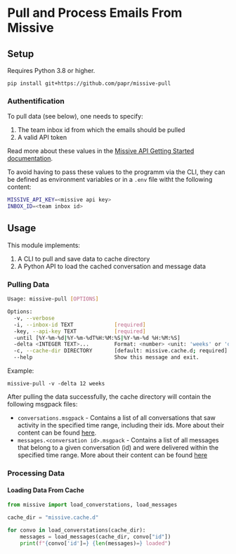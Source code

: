 # Pull and Process Emails From Missive

## Setup

Requires Python 3.8 or higher.

```
pip install git+https://github.com/papr/missive-pull
```

### Authentification

To pull data (see below), one needs to specify:
1. The team inbox id from which the emails should be pulled
2. A valid API token

Read more about these values in the
[Missive API Getting Started documentation](https://missiveapp.com/help/api-documentation/getting-started).

To avoid having to pass these values to the programm via the CLI, they can be defined
as environment variables or in a `.env` file witht the following content:

```sh
MISSIVE_API_KEY=<missive api key>
INBOX_ID=<team inbox id>
```

## Usage

This module implements:
1. A CLI to pull and save data to cache directory
2. A Python API to load the cached conversation and message data


### Pulling Data

```sh
Usage: missive-pull [OPTIONS]

Options:
  -v, --verbose
  -i, --inbox-id TEXT             [required]
  -key, --api-key TEXT            [required]
  -until [%Y-%m-%d|%Y-%m-%dT%H:%M:%S|%Y-%m-%d %H:%M:%S]
  -delta <INTEGER TEXT>...        Format: <number> <unit: 'weeks' or 'days'>
  -c, --cache-dir DIRECTORY       [default: missive.cache.d; required]
  --help                          Show this message and exit.
```

Example:
```
missive-pull -v -delta 12 weeks
```

After pulling the data successfully, the cache directory will contain the following
msgpack files:
- `conversations.msgpack` - Contains a list of all conversations that saw activity in
  the specified time range, including their ids. More about their content can be found
  [here](https://missiveapp.com/help/api-documentation/rest-endpoints#list-conversations).
- `messages.<conversation id>.msgpack` - Contains a list of all messages that belong to
  a given conversation (id) and were delivered within the specified time range. More
  about their content can be found
  [here](https://missiveapp.com/help/api-documentation/rest-endpoints#list-conversation-messages)

### Processing Data

#### Loading Data From Cache

```py
from missive import load_converstations, load_messages

cache_dir = "missive.cache.d"

for convo in load_converstations(cache_dir):
    messages = load_messages(cache_dir, convo["id"])
    print(f"{convo['id']=} {len(messages)=} loaded")
```
